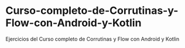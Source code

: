 # Curso-completo-de-Corrutinas-y-Flow-con-Android-y-Kotlin
Ejercicios del Curso completo de Corrutinas y Flow con Android y Kotlin
